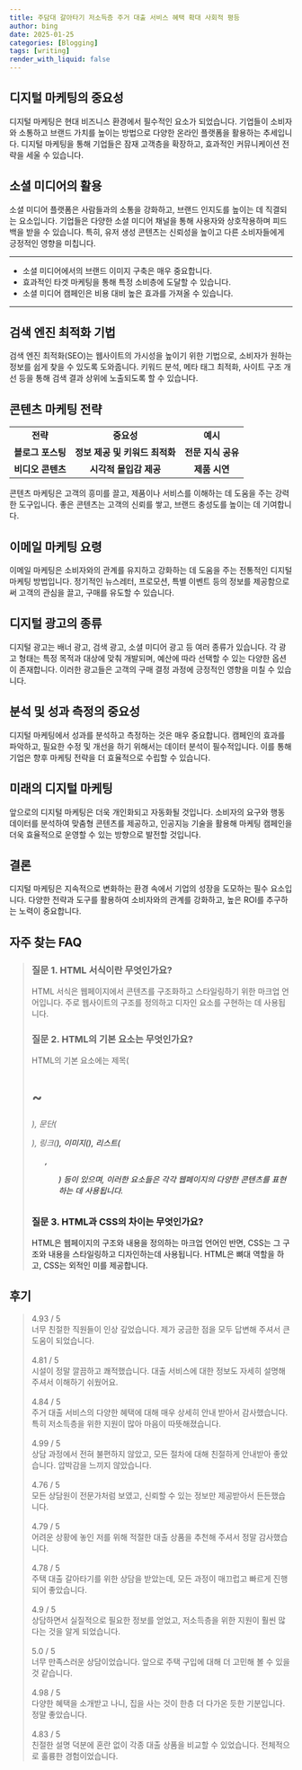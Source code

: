 ```yaml
---
title: 주담대 갈아타기 저소득층 주거 대출 서비스 혜택 확대 사회적 평등
author: bing
date: 2025-01-25
categories: [Blogging]
tags: [writing]
render_with_liquid: false
---
```



<h2 id='디지털 마케팅의 중요성'>디지털 마케팅의 중요성</h2>

<p>디지털 마케팅은 현대 비즈니스 환경에서 필수적인 요소가 되었습니다. 기업들이 소비자와 소통하고 브랜드 가치를 높이는 방법으로 다양한 온라인 플랫폼을 활용하는 추세입니다. 디지털 마케팅을 통해 기업들은 잠재 고객층을 확장하고, 효과적인 커뮤니케이션 전략을 세울 수 있습니다.</p>

<h2 id='소셜 미디어의 활용'>소셜 미디어의 활용</h2>

<p>소셜 미디어 플랫폼은 사람들과의 소통을 강화하고, 브랜드 인지도를 높이는 데 직결되는 요소입니다. 기업들은 다양한 소셜 미디어 채널을 통해 사용자와 상호작용하며 피드백을 받을 수 있습니다. 특히, 유저 생성 콘텐츠는 신뢰성을 높이고 다른 소비자들에게 긍정적인 영향을 미칩니다.</p>

<hr />

<ul>
    <li>소셜 미디어에서의 브랜드 이미지 구축은 매우 중요합니다.</li>
    <li>효과적인 타겟 마케팅을 통해 특정 소비층에 도달할 수 있습니다.</li>
    <li>소셜 미디어 캠페인은 비용 대비 높은 효과를 가져올 수 있습니다.</li>
</ul>

<hr />

<h2 id='검색 엔진 최적화 기법'>검색 엔진 최적화 기법</h2>

<p>검색 엔진 최적화(SEO)는 웹사이트의 가시성을 높이기 위한 기법으로, 소비자가 원하는 정보를 쉽게 찾을 수 있도록 도와줍니다. 키워드 분석, 메타 태그 최적화, 사이트 구조 개선 등을 통해 검색 결과 상위에 노출되도록 할 수 있습니다.</p>

<h2 id='콘텐츠 마케팅 전략'>콘텐츠 마케팅 전략</h2>

<table>
    <tr>
        <td style="text-align: center; height: 17px;"><b>전략</b></td>
        <td style="text-align: center; height: 17px;"><b>중요성</b></td>
        <td style="text-align: center; height: 17px;"><b>예시</b></td>
    </tr>
    <tr>
        <td style="text-align: center; height: 17px;"><b>블로그 포스팅</b></td>
        <td style="text-align: center; height: 17px;"><b>정보 제공 및 키워드 최적화</b></td>
        <td style="text-align: center; height: 17px;"><b>전문 지식 공유</b></td>
    </tr>
    <tr>
        <td style="text-align: center; height: 17px;"><b>비디오 콘텐츠</b></td>
        <td style="text-align: center; height: 17px;"><b>시각적 몰입감 제공</b></td>
        <td style="text-align: center; height: 17px;"><b>제품 시연</b></td>
    </tr>
</table>

<p>콘텐츠 마케팅은 고객의 흥미를 끌고, 제품이나 서비스를 이해하는 데 도움을 주는 강력한 도구입니다. 좋은 콘텐츠는 고객의 신뢰를 쌓고, 브랜드 충성도를 높이는 데 기여합니다.</p>

<h2 id='이메일 마케팅 요령'>이메일 마케팅 요령</h2>

<p>이메일 마케팅은 소비자와의 관계를 유지하고 강화하는 데 도움을 주는 전통적인 디지털 마케팅 방법입니다. 정기적인 뉴스레터, 프로모션, 특별 이벤트 등의 정보를 제공함으로써 고객의 관심을 끌고, 구매를 유도할 수 있습니다.</p>

<h2 id='디지털 광고의 종류'>디지털 광고의 종류</h2>

<p>디지털 광고는 배너 광고, 검색 광고, 소셜 미디어 광고 등 여러 종류가 있습니다. 각 광고 형태는 특정 목적과 대상에 맞춰 개발되며, 예산에 따라 선택할 수 있는 다양한 옵션이 존재합니다. 이러한 광고들은 고객의 구매 결정 과정에 긍정적인 영향을 미칠 수 있습니다.</p>

<h2 id='분석 및 성과 측정의 중요성'>분석 및 성과 측정의 중요성</h2>

<p>디지털 마케팅에서 성과를 분석하고 측정하는 것은 매우 중요합니다. 캠페인의 효과를 파악하고, 필요한 수정 및 개선을 하기 위해서는 데이터 분석이 필수적입니다. 이를 통해 기업은 향후 마케팅 전략을 더 효율적으로 수립할 수 있습니다.</p>

<h2 id='미래의 디지털 마케팅'>미래의 디지털 마케팅</h2>

<p>앞으로의 디지털 마케팅은 더욱 개인화되고 자동화될 것입니다. 소비자의 요구와 행동 데이터를 분석하여 맞춤형 콘텐츠를 제공하고, 인공지능 기술을 활용해 마케팅 캠페인을 더욱 효율적으로 운영할 수 있는 방향으로 발전할 것입니다.</p>

<h2 id='결론'>결론</h2>

<p>디지털 마케팅은 지속적으로 변화하는 환경 속에서 기업의 성장을 도모하는 필수 요소입니다. 다양한 전략과 도구를 활용하여 소비자와의 관계를 강화하고, 높은 ROI를 추구하는 노력이 중요합니다.</p>


<h2 id='자주_찾는_FAQ'>자주 찾는 FAQ</h2>
<div itemscope="" itemtype="https://schema.org/FAQPage"> <blockquote> <div itemscope="" itemprop="mainEntity" itemtype="https://schema.org/Question"> <h3 itemprop="name">질문 1. HTML 서식이란 무엇인가요?</h3> <div itemscope="" itemprop="acceptedAnswer" itemtype="https://schema.org/Answer"> <span itemprop="text"> <p>HTML 서식은 웹페이지에서 콘텐츠를 구조화하고 스타일링하기 위한 마크업 언어입니다. 주로 웹사이트의 구조를 정의하고 디자인 요소를 구현하는 데 사용됩니다.</p> </span> </div> </div> <div itemscope="" itemprop="mainEntity" itemtype="https://schema.org/Question"> <h3 itemprop="name">질문 2. HTML의 기본 요소는 무엇인가요?</h3> <div itemscope="" itemprop="acceptedAnswer" itemtype="https://schema.org/Answer"> <span itemprop="text"> <p>HTML의 기본 요소에는 제목(<h1>~<h6>), 문단(<p>), 링크(<a>), 이미지(<img>), 리스트(<ul>, <ol>) 등이 있으며, 이러한 요소들은 각각 웹페이지의 다양한 콘텐츠를 표현하는 데 사용됩니다.</p> </span> </div> </div> <div itemscope="" itemprop="mainEntity" itemtype="https://schema.org/Question"> <h3 itemprop="name">질문 3. HTML과 CSS의 차이는 무엇인가요?</h3> <div itemscope="" itemprop="acceptedAnswer" itemtype="https://schema.org/Answer"> <span itemprop="text"> <p>HTML은 웹페이지의 구조와 내용을 정의하는 마크업 언어인 반면, CSS는 그 구조와 내용을 스타일링하고 디자인하는데 사용됩니다. HTML은 뼈대 역할을 하고, CSS는 외적인 미를 제공합니다.</p> </span> </div> </div> </blockquote> </div>
<h2 id='후기'>후기</h2>
<div itemscope itemtype="https://schema.org/Product">
  <blockquote>
  <div itemprop="review" itemscope itemtype="https://schema.org/Review">
      <div itemprop="reviewRating" itemscope itemtype="https://schema.org/Rating"> <span itemprop="ratingValue">4.93</span> / <span itemprop="bestRating">5</span> </div>
      <span itemprop="reviewBody">너무 친절한 직원들이 인상 깊었습니다. 제가 궁금한 점을 모두 답변해 주셔서 큰 도움이 되었습니다.</span>
  </div>
  <br>
  <div itemprop="review" itemscope itemtype="https://schema.org/Review">
      <div itemprop="reviewRating" itemscope itemtype="https://schema.org/Rating"> <span itemprop="ratingValue">4.81</span> / <span itemprop="bestRating">5</span> </div>
      <span itemprop="reviewBody">시설이 정말 깔끔하고 쾌적했습니다. 대출 서비스에 대한 정보도 자세히 설명해 주셔서 이해하기 쉬웠어요.</span>
  </div>
  <br>
  <div itemprop="review" itemscope itemtype="https://schema.org/Review">
      <div itemprop="reviewRating" itemscope itemtype="https://schema.org/Rating"> <span itemprop="ratingValue">4.84</span> / <span itemprop="bestRating">5</span> </div>
      <span itemprop="reviewBody">주거 대출 서비스의 다양한 혜택에 대해 매우 상세히 안내 받아서 감사했습니다. 특히 저소득층을 위한 지원이 많아 마음이 따뜻해졌습니다.</span>
  </div>
  <br>
  <div itemprop="review" itemscope itemtype="https://schema.org/Review">
      <div itemprop="reviewRating" itemscope itemtype="https://schema.org/Rating"> <span itemprop="ratingValue">4.99</span> / <span itemprop="bestRating">5</span> </div>
      <span itemprop="reviewBody">상담 과정에서 전혀 불편하지 않았고, 모든 절차에 대해 친절하게 안내받아 좋았습니다. 압박감을 느끼지 않았습니다.</span>
  </div>
  <br>
  <div itemprop="review" itemscope itemtype="https://schema.org/Review">
      <div itemprop="reviewRating" itemscope itemtype="https://schema.org/Rating"> <span itemprop="ratingValue">4.76</span> / <span itemprop="bestRating">5</span> </div>
      <span itemprop="reviewBody">모든 상담원이 전문가처럼 보였고, 신뢰할 수 있는 정보만 제공받아서 든든했습니다.</span>
  </div>
  <br>
  <div itemprop="review" itemscope itemtype="https://schema.org/Review">
      <div itemprop="reviewRating" itemscope itemtype="https://schema.org/Rating"> <span itemprop="ratingValue">4.79</span> / <span itemprop="bestRating">5</span> </div>
      <span itemprop="reviewBody">어려운 상황에 놓인 저를 위해 적절한 대출 상품을 추천해 주셔서 정말 감사했습니다.</span>
  </div>
  <br>
  <div itemprop="review" itemscope itemtype="https://schema.org/Review">
      <div itemprop="reviewRating" itemscope itemtype="https://schema.org/Rating"> <span itemprop="ratingValue">4.78</span> / <span itemprop="bestRating">5</span> </div>
      <span itemprop="reviewBody">주택 대출 갈아타기를 위한 상담을 받았는데, 모든 과정이 매끄럽고 빠르게 진행되어 좋았습니다.</span>
  </div>
  <br>
  <div itemprop="review" itemscope itemtype="https://schema.org/Review">
      <div itemprop="reviewRating" itemscope itemtype="https://schema.org/Rating"> <span itemprop="ratingValue">4.9</span> / <span itemprop="bestRating">5</span> </div>
      <span itemprop="reviewBody">상담하면서 실질적으로 필요한 정보를 얻었고, 저소득층을 위한 지원이 훨씬 많다는 것을 알게 되었습니다.</span>
  </div>
  <br>
  <div itemprop="review" itemscope itemtype="https://schema.org/Review">
      <div itemprop="reviewRating" itemscope itemtype="schema.org/Rating"> <span itemprop="ratingValue">5.0</span> / <span itemprop="bestRating">5</span> </div>
      <span itemprop="reviewBody">너무 만족스러운 상담이었습니다. 앞으로 주택 구입에 대해 더 고민해 볼 수 있을 것 같습니다.</span>
  </div>
  <br>
  <div itemprop="review" itemscope itemtype="schema.org/Review">
      <div itemprop="reviewRating" itemscope itemtype="schema.org/Rating"> <span itemprop="ratingValue">4.98</span> / <span itemprop="bestRating">5</span> </div>
      <span itemprop="reviewBody">다양한 혜택을 소개받고 나니, 집을 사는 것이 한층 더 다가온 듯한 기분입니다. 정말 좋았습니다.</span>
  </div>
  <br>
  <div itemprop="review" itemscope itemtype="schema.org/Review">
      <div itemprop="reviewRating" itemscope itemtype="schema.org/Rating"> <span itemprop="ratingValue">4.83</span> / <span itemprop="bestRating">5</span> </div>
      <span itemprop="reviewBody">친절한 설명 덕분에 혼란 없이 각종 대출 상품을 비교할 수 있었습니다. 전체적으로 훌륭한 경험이었습니다.</span>
  </div>
  </blockquote>
</div>
